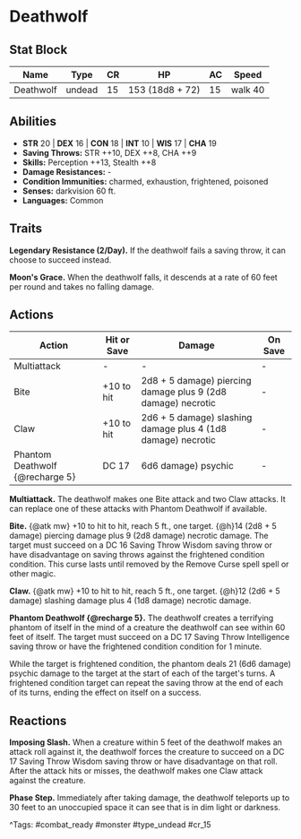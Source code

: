 # Deathwolf

## Stat Block

| Name | Type | CR | HP | AC | Speed |
|------|------|----|----|----|-------|
| Deathwolf | undead | 15 | 153 (18d8 + 72) | 15 | walk 40 |

## Abilities

- **STR** 20 | **DEX** 16 | **CON** 18 | **INT** 10 | **WIS** 17 | **CHA** 19
- **Saving Throws:** STR ++10, DEX ++8, CHA ++9  
- **Skills:** Perception ++13, Stealth ++8  
- **Damage Resistances:** -  
- **Condition Immunities:** charmed, exhaustion, frightened, poisoned  
- **Senses:** darkvision 60 ft.  
- **Languages:** Common

## Traits

**Legendary Resistance (2/Day).** If the deathwolf fails a saving throw, it can choose to succeed instead.

**Moon's Grace.** When the deathwolf falls, it descends at a rate of 60 feet per round and takes no falling damage.


## Actions

| Action | Hit or Save | Damage | On Save |
|--------|--------------|--------|----------|
| Multiattack | - | - | - |
| Bite | +10 to hit | 2d8 + 5 damage) piercing damage plus 9 (2d8 damage) necrotic | - |
| Claw | +10 to hit | 2d6 + 5 damage) slashing damage plus 4 (1d8 damage) necrotic | - |
| Phantom Deathwolf {@recharge 5} | DC 17 | 6d6 damage) psychic | - |

**Multiattack.** The deathwolf makes one Bite attack and two Claw attacks. It can replace one of these attacks with Phantom Deathwolf if available.

**Bite.** {@atk mw} +10 to hit to hit, reach 5 ft., one target. {@h}14 (2d8 + 5 damage) piercing damage plus 9 (2d8 damage) necrotic damage. The target must succeed on a DC 16 Saving Throw Wisdom saving throw or have disadvantage on saving throws against the frightened condition condition. This curse lasts until removed by the Remove Curse spell spell or other magic.

**Claw.** {@atk mw} +10 to hit to hit, reach 5 ft., one target. {@h}12 (2d6 + 5 damage) slashing damage plus 4 (1d8 damage) necrotic damage.

**Phantom Deathwolf {@recharge 5}.** The deathwolf creates a terrifying phantom of itself in the mind of a creature the deathwolf can see within 60 feet of itself. The target must succeed on a DC 17 Saving Throw Intelligence saving throw or have the frightened condition condition for 1 minute.

While the target is frightened condition, the phantom deals 21 (6d6 damage) psychic damage to the target at the start of each of the target's turns. A frightened condition target can repeat the saving throw at the end of each of its turns, ending the effect on itself on a success.

## Reactions

**Imposing Slash.** When a creature within 5 feet of the deathwolf makes an attack roll against it, the deathwolf forces the creature to succeed on a DC 17 Saving Throw Wisdom saving throw or have disadvantage on that roll. After the attack hits or misses, the deathwolf makes one Claw attack against the creature.

**Phase Step.** Immediately after taking damage, the deathwolf teleports up to 30 feet to an unoccupied space it can see that is in dim light or darkness.



^Tags: #combat_ready #monster #type_undead #cr_15